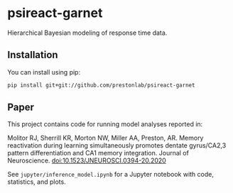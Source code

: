 # psireact-garnet

Hierarchical Bayesian modeling of response time data.

## Installation

You can install using pip:

```bash
pip install git+git://github.com/prestonlab/psireact-garnet
```

## Paper

This project contains code for running model analyses reported in:

Molitor RJ, Sherrill KR, Morton NW, Miller AA, Preston, AR. 
Memory reactivation during learning simultaneously promotes dentate gyrus/CA2,3 pattern differentiation and CA1 memory integration.
Journal of Neuroscience.
[doi:10.1523/JNEUROSCI.0394-20.2020](https://doi.org/10.1523/JNEUROSCI.0394-20.2020)

See `jupyter/inference_model.ipynb` for a Jupyter notebook with code, statistics, and plots.
